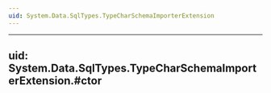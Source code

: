```yaml
---
uid: System.Data.SqlTypes.TypeCharSchemaImporterExtension
---
```


---
uid: System.Data.SqlTypes.TypeCharSchemaImporterExtension.#ctor
---
